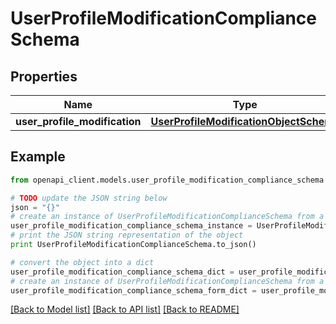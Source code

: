 # UserProfileModificationComplianceSchema


## Properties
Name | Type | Description | Notes
------------ | ------------- | ------------- | -------------
**user_profile_modification** | [**UserProfileModificationObjectSchema**](UserProfileModificationObjectSchema.md) |  | 

## Example

```python
from openapi_client.models.user_profile_modification_compliance_schema import UserProfileModificationComplianceSchema

# TODO update the JSON string below
json = "{}"
# create an instance of UserProfileModificationComplianceSchema from a JSON string
user_profile_modification_compliance_schema_instance = UserProfileModificationComplianceSchema.from_json(json)
# print the JSON string representation of the object
print UserProfileModificationComplianceSchema.to_json()

# convert the object into a dict
user_profile_modification_compliance_schema_dict = user_profile_modification_compliance_schema_instance.to_dict()
# create an instance of UserProfileModificationComplianceSchema from a dict
user_profile_modification_compliance_schema_form_dict = user_profile_modification_compliance_schema.from_dict(user_profile_modification_compliance_schema_dict)
```
[[Back to Model list]](../README.md#documentation-for-models) [[Back to API list]](../README.md#documentation-for-api-endpoints) [[Back to README]](../README.md)


